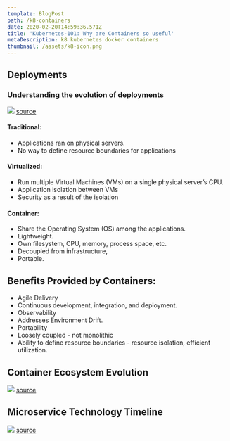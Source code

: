 ```yaml
---
template: BlogPost
path: /k8-containers
date: 2020-02-20T14:59:36.571Z
title: 'Kubernetes-101: Why are Containers so useful'
metaDescription: k8 kubernetes docker containers
thumbnail: /assets/k8-icon.png
---
```

## Deployments

### Understanding the evolution of deployments

![](kubernetes-101/tree/master/k8-containers/FD50498D-7532-40C6-88B7-AEAEC029F394%205.png)
[source](https://kubernetes.io)

#### Traditional:
* Applications ran on physical servers. 
* No way to define resource boundaries for applications

#### Virtualized:
* Run multiple Virtual Machines (VMs) on a single physical server’s CPU. 
* Application isolation between VMs
* Security as a result of the isolation

#### Container: 
* Share the Operating System (OS) among the applications. 
* Lightweight. 
* Own filesystem, CPU, memory, process space, etc. 
* Decoupled from infrastructure, 
* Portable.

## Benefits Provided by Containers:
* Agile Delivery
* Continuous development, integration, and deployment.
* Observability
* Addresses Environment Drift.
* Portability
* Loosely coupled - not monolithic
* Ability to define resource boundaries - resource isolation, efficient utilization.


## Container Ecosystem Evolution

![](k8-containers/A74FCFD0-2451-4C87-AD10-3239C7E28D59%205.png)
[source](https://www.opcito.com/)


## Microservice Technology Timeline

![](k8-containers/5C428D20-1824-45D3-8C6C-68EEB75F88A3%205.png)
[source](https://www.researchgate.net/figure/A-microservice-technologies-timeline_fig1_324959590)



